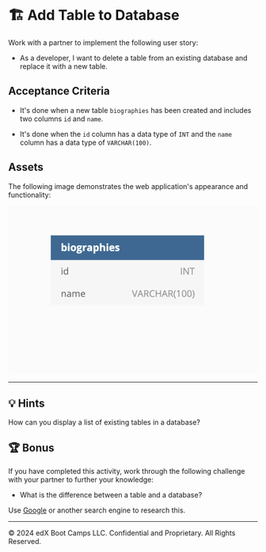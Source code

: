 # 🏗️ Add Table to Database

Work with a partner to implement the following user story:

* As a developer, I want to delete a table from an existing database and replace it with a new table.

## Acceptance Criteria

* It's done when a new table `biographies` has been created and includes two columns `id` and `name`.

* It's done when the `id` column has a data type of `INT` and the `name` column has a data type of `VARCHAR(100)`.

## Assets

The following image demonstrates the web application's appearance and functionality:

![A table called "biographies" contains fields for "id" and "name".](./assets/image_1.png)

---

## 💡 Hints

How can you display a list of existing tables in a database?

## 🏆 Bonus

If you have completed this activity, work through the following challenge with your partner to further your knowledge:

* What is the difference between a table and a database?

Use [Google](https://www.google.com) or another search engine to research this.

---
© 2024 edX Boot Camps LLC. Confidential and Proprietary. All Rights Reserved.
